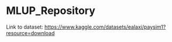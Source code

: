 # MLUP_Repository
Link to dataset: https://www.kaggle.com/datasets/ealaxi/paysim1?resource=download

